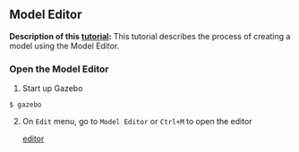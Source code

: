 ## Model Editor

**Description of this [tutorial][1]:** This tutorial describes the process of creating a model using the Model Editor.

### Open the Model Editor

1. Start up Gazebo

```
$ gazebo
```

2. On `Edit` menu, go to `Model Editor` or `Ctrl+M` to open the editor
    
    [editor][2]

[1]: http://gazebosim.org/tutorials?tut=model_editor&cat=model_editor_top
[2]: https://bitbucket.org/osrf/gazebo_tutorials/raw/default/model_editor/files/empty_editor_7.png
